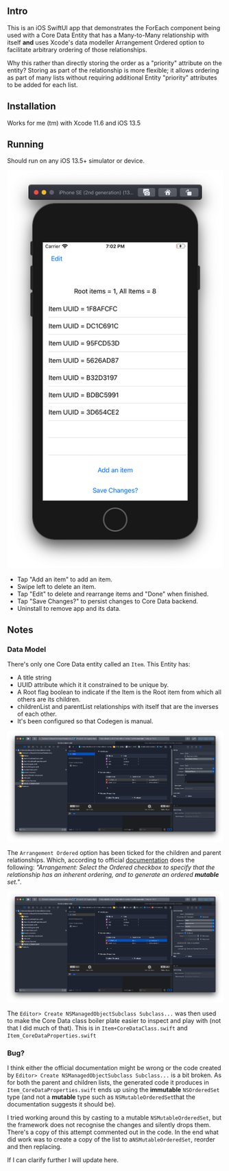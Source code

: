 ## Intro

This is an iOS SwiftUI app that demonstrates the ForEach component being used with a Core Data Entity that has a Many-to-Many relationship with itself **and** uses Xcode's data modeller Arrangement Ordered option to facilitate arbitrary ordering of those relationships. 

Why this rather than directly storing the order as a "priority" attribute on the entity? Storing as part of the relationship is more flexible; it allows ordering as part of many lists without requiring additional Entity "priority" attributes to be added for each list. 

## Installation

Works for me (tm) with Xcode 11.6 and iOS 13.5

## Running
Should run on any iOS 13.5+ simulator or device.

![](assets/app_running.png "picture of app running on iPhone simulator")

- Tap "Add an item" to add an item.
- Swipe left to delete an item.
- Tap "Edit" to delete and rearrange items and "Done" when finished.
- Tap "Save Changes?" to persist changes to Core Data backend.
- Uninstall to remove app and its data.

## Notes

### Data Model
There's only one Core Data entity called an `Item`. This Entity has:
- A title string 
- UUID attribute which it it constrained to be unique by.
- A Root flag boolean to indicate if the Item is the Root item from which all others are its children.
- childrenList and parentList relationships with itself that are the inverses of each other.
- It's been configured so that Codegen is manual.

![Item Core Data Entity](assets/item_data_model.png "Item Core Data model editor")

The `Arrangement Ordered` option has been ticked for the children and parent relationships. Which, according to official [documentation](https://developer.apple.com/documentation/coredata/modeling_data/configuring_relationships) does the following: *"Arrangement: Select the Ordered checkbox to specify that the relationship has an inherent ordering, and to generate an ordered **mutable** set."*. 

![Item Core Data Relationship](assets/item_relationship_options.png "Item Core Data model editor")

The `Editor> Create NSManagedObjectSubclass Subclass...` was then used to make the Core Data class boiler plate easier to inspect and play with (not that I did much of that). This is in `Item+CoreDataClass.swift` and `Item_CoreDataProperties.swift`

### Bug?
I think either the official documentation might be wrong or the code created by `Editor> Create NSManagedObjectSubclass Subclass...` is a bit broken. As for both the parent and children lists, the generated code it produces in `Item_CoreDataProperties.swift` ends up using the **immutable** `NSOrderedSet` type (and not a **mutable** type such as `NSMutableOrderedSet`that the documentation suggests it should be). 

I tried working around this by casting to a mutable `NSMutableOrderedSet`, but the framework does not recognise the changes and silently drops them. There's a copy of this attempt commented out in the code.  In the end what did work was to create a copy of the list to a`NSMutableOrderedSet`, reorder and then replacing. 

If I can clarify further I will update here.
